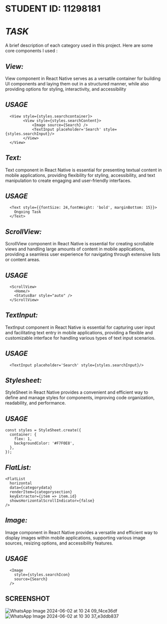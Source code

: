 # STUDENT ID: 11298181

# *TASK* 
A brief description of each category used in this project. Here are some core components I used :

## *View:*
View component in React Native serves as a versatile container for building UI components 
and laying them out in a structured manner, while also providing options for styling, interactivity, and accessibility
## *USAGE*
```
  <View style={styles.searchcontainer}>
        <View style={styles.searchContent}>
            <Image source={Search} />
            <TextInput placeholder='Search' style={styles.searchInput}/>
        </View>
  </View>
```

## *Text:*
Text component in React Native is essential for presenting textual content in mobile applications, 
providing flexibility for styling, accessibility, and text manipulation to create engaging and user-friendly interfaces.
## *USAGE*
```
  <Text style={{fontSize: 24,fontWeight: 'bold', marginBottom: 15}}>
    Ongoing Task
  </Text>
```

## *ScrollView:*
ScrollView component in React Native is essential for creating scrollable views and handling large amounts of 
content in mobile applications, providing a seamless user experience for navigating through extensive lists or content areas.
## *USAGE*
```
  <ScrollView>
    <Home/>
    <StatusBar style="auto" />
  </ScrollView>
```

## *TextInput:*
TextInput component in React Native is essential for capturing user input and facilitating text entry in mobile applications, 
providing a flexible and customizable interface for handling various types of text input scenarios.
## *USAGE*
```
  <TextInput placeholder='Search' style={styles.searchInput}/>
```

## *Stylesheet:*
StyleSheet in React Native provides a convenient and efficient way to define and manage styles for components, improving code organization, 
readability, and performance.
## *USAGE*
```
const styles = StyleSheet.create({
  container: {
    flex: 1,
    backgroundColor: '#F7F0E8',
  },
});
```

## *FlatList:*
```
<FlatList
  horizontal
  data={categorydata}
  renderItem={categorysection}
  keyExtractor={item => item.id}
  showsHorizontalScrollIndicator={false}
/>
```

## *Image:*
Image component in React Native provides a versatile and efficient way to display images within mobile applications, 
supporting various image sources, resizing options, and accessibility features.
## *USAGE*
```
  <Image
    style={styles.searchIcon}
    source={Search}
  />
```

## SCREENSHOT

![WhatsApp Image 2024-06-02 at 10 24 09_f4ce36df](https://github.com/Gabby-Tech1/rn-assignment3-11298181/assets/149122552/3645b64a-8248-49ad-ad06-88eabeeb5247)
![WhatsApp Image 2024-06-02 at 10 30 37_e3ddb837](https://github.com/Gabby-Tech1/rn-assignment3-11298181/assets/149122552/c9d3e149-e38e-4169-bec8-1f4c13d7f498)


